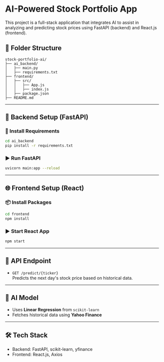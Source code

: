 # AI-Powered Stock Portfolio App

This project is a full-stack application that integrates AI to assist in analyzing and predicting stock prices using FastAPI (backend) and React.js (frontend).

## 📁 Folder Structure

```
stock-portfolio-ai/
├── ai_backend/
│   ├── main.py
│   ├── requirements.txt
├── frontend/
│   ├── src/
│   │   ├── App.js
│   │   ├── index.js
│   ├── package.json
├── README.md
```

---

## 🚀 Backend Setup (FastAPI)

### 🧪 Install Requirements
```bash
cd ai_backend
pip install -r requirements.txt
```

### ▶️ Run FastAPI
```bash
uvicorn main:app --reload
```

---

## 🌐 Frontend Setup (React)

### 📦 Install Packages
```bash
cd frontend
npm install
```

### ▶️ Start React App
```bash
npm start
```

---

## 🔗 API Endpoint

- `GET /predict/{ticker}`  
  Predicts the next day's stock price based on historical data.

---

## 🧠 AI Model
- Uses **Linear Regression** from `scikit-learn`
- Fetches historical data using **Yahoo Finance**

---

## 🛠 Tech Stack

- Backend: FastAPI, scikit-learn, yfinance
- Frontend: React.js, Axios
